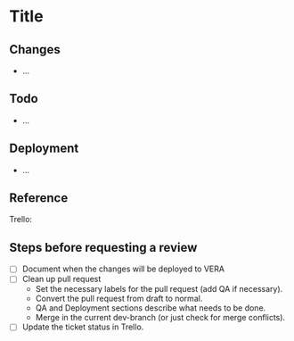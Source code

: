 # Title

## Changes

- ...

## Todo

- ...

## Deployment

- ...

## Reference

Trello: 

## Steps before requesting a review

- [ ] Document when the changes will be deployed to VERA
- [ ] Clean up pull request
    - Set the necessary labels for the pull request (add QA if necessary).
    - Convert the pull request from draft to normal.
    - QA and Deployment sections describe what needs to be done.
    - Merge in the current dev-branch (or just check for merge conflicts).
- [ ] Update the ticket status in Trello.
